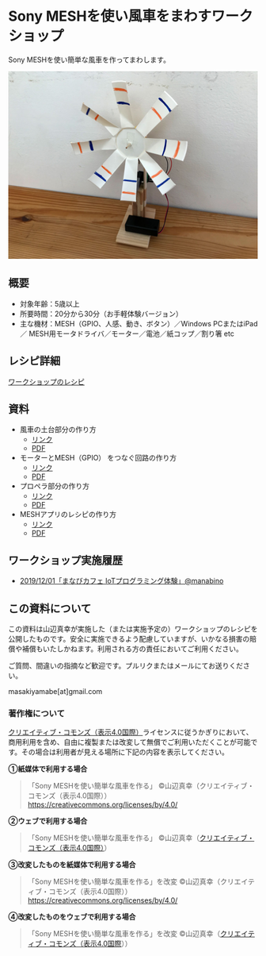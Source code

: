 # Sony MESHを使い風車をまわすワークショップ
Sony MESHを使い簡単な風車を作ってまわします。

![IMG_1229](README.assets/IMG_1229.jpg)

## 概要

* 対象年齢：5歳以上
* 所要時間：20分から30分（お手軽体験バージョン）
* 主な機材：MESH（GPIO、人感、動き、ボタン）／Windows PCまたはiPad／ MESH用モータドライバ／モーター／電池／紙コップ／割り箸 etc

## レシピ詳細

[ワークショップのレシピ](recipe.md)

## 資料

* 風車の土台部分の作り方
  * [リンク](howtomake_base/howtomake_base.md)
  * [PDF](howtomake_base.md/howtomake_base.pdf)
* モーターとMESH（GPIO） をつなぐ回路の作り方
  * [リンク](howtomake_connection/howtomake_connection.md)
  * [PDF](howtomake_connection/howtomake_connection.pdf)
* プロペラ部分の作り方
  * [リンク](howtomake_fun/howtomake_fun.md)
  * [PDF](howtomake_fun/howtomake_fun.pdf)
* MESHアプリのレシピの作り方
  * [リンク](mesh_recipe/mesh_recipe.md)
  * [PDF](mesh_recipe/mesh_recipe/pdf)

## ワークショップ実施履歴

* [2019/12/01「まなびカフェ  IoTプログラミング体験」@manabino](https://www.facebook.com/events/1446982945469237/)

## この資料について

この資料は山辺真幸が実施した（または実施予定の）ワークショップのレシピを公開したものです。安全に実施できるよう配慮していますが、いかなる損害の賠償や補償もいたしかねます。利用される方の責任においてご利用ください。

ご質問、間違いの指摘など歓迎です。プルリクまたはメールにてお送りください。

masakiyamabe[at]gmail.com

### 著作権について

[クリエイティブ・コモンズ（表示4.0国際）](https://creativecommons.org/licenses/by/4.0/deed.ja )ライセンスに従うかぎりにおいて、商用利用を含め、自由に複製または改変して無償でご利用いただくことが可能です。その場合は利用者が見える場所に下記の内容を表示してください。

__①紙媒体で利用する場合__

> 「Sony MESHを使い簡単な風車を作る」
> ©山辺真幸（クリエイティブ・コモンズ（表示4.0国際））
> https://creativecommons.org/licenses/by/4.0/

__②ウェブで利用する場合__

> 「Sony MESHを使い簡単な風車を作る」
> ©山辺真幸（[クリエイティブ・コモンズ（表示4.0国際）](https://creativecommons.org/licenses/by/4.0/)）

__③改変したものを紙媒体で利用する場合__

> 「Sony MESHを使い簡単な風車を作る」を改変
> ©山辺真幸（クリエイティブ・コモンズ（表示4.0国際））
> https://creativecommons.org/licenses/by/4.0/

__④改変したものをウェブで利用する場合__

> 「Sony MESHを使い簡単な風車を作る」を改変
> ©山辺真幸（[クリエイティブ・コモンズ（表示4.0国際](https://creativecommons.org/licenses/by/4.0/)））
